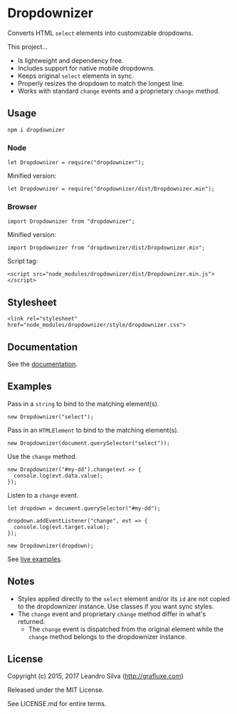 # Dropdownizer

Converts HTML `select` elements into customizable dropdowns.

This project...

- Is lightweight and dependency free.
- Includes support for native mobile dropdowns.
- Keeps original `select` elements in sync.
- Properly resizes the dropdown to match the longest line.
- Works with standard `change` events and a proprietary `change` method.

## Usage

`npm i dropdownizer`

### Node

```
let Dropdownizer = require("dropdownizer");
```

Minified version:

```
let Dropdownizer = require("dropdownizer/dist/Dropdownizer.min");
```

### Browser

```
import Dropdownizer from "dropdownizer";
```

Minified version:

```
import Dropdownizer from "dropdownizer/dist/Dropdownizer.min";
```

Script tag:

```
<script src="node_modules/dropdownizer/dist/Dropdownizer.min.js"></script>
```

## Stylesheet

```
<link rel="stylesheet" href="node_modules/dropdownizer/style/dropdownizer.css">
```

## Documentation

See the [documentation](http://grafluxe.com/o/doc/dropdownizer/Dropdownizer.html).

## Examples

Pass in a `string` to bind to the matching element(s).

```
new Dropdownizer("select");
```

Pass in an `HTMLElement` to bind to the matching element(s).

```
new Dropdownizer(document.querySelector("select"));
```

Use the `change` method.

```
new Dropdownizer("#my-dd").change(evt => {
  console.log(evt.data.value);
});
```

Listen to a `change` event.

```
let dropdown = document.querySelector("#my-dd");

dropdown.addEventListener("change", evt => {
  console.log(evt.target.value);
});

new Dropdownizer(dropdown);
```

See [live examples](http://grafluxe.com/o/doc/dropdownizer/example).

## Notes

- Styles applied directly to the `select` element and/or its `id` are not copied to the dropdownizer instance. Use classes if you want sync styles.
- The `change` event and proprietary `change` method differ in what's returned.
  - The `change` event is dispatched from the original element while the `change` method belongs to the dropdownizer instance.

## License

Copyright (c) 2015, 2017 Leandro Silva (http://grafluxe.com)

Released under the MIT License.

See LICENSE.md for entire terms.
